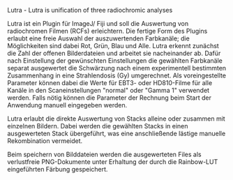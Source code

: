 Lutra - Lutra is unification of three radiochromic analyses

Lutra ist ein Plugin für ImageJ/ Fiji und soll die Auswertung von 
radiochromen Filmen (RCFs) erleichtern. Die fertige Form des Plugins
erlaubt eine freie Auswahl der auszuwertenden Farbkanäle; die 
Möglichkeiten sind dabei Rot, Grün, Blau und Alle. Lutra
erkennt zunächst die Zahl der offenen Bilderdateien und arbeitet 
sie nacheinander ab. Dafür nach Einstellung der gewünschten Einstellungen
die gewählten Farbkanäle separat ausgewertet die Schwärzung nach einem 
experimentell bestimmten Zusammenhang in eine Strahlendosis (Gy) umgerechnet.
Als voreingestellte Parameter können dabei die Werte für EBT3- oder HD810-Filme
für alle Kanäle in den Scaneinstellungen "normal" oder "Gamma 1" verwendet werden.
Falls nötig können die Parameter der Rechnung beim Start der Anwendung 
manuell eingegeben werden. 

Lutra erlaubt die direkte Auswertung von Stacks alleine oder zusammen mit einzelnen
Bildern. Dabei werden die gewählten Stacks in einen ausgewerteten Stack übergeführt, 
was eine anschließende lästige manuelle Rekombination vermeidet.

Beim speichern von Bilddateien werden die ausgewerteten Files als verlustfreie
PNG-Dokumente unter Erhaltung der durch die Rainbow-LUT eingeführten Färbung gespeichert.
